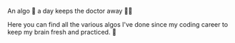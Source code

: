 An algo 🍎 a day keeps the doctor away 👨‍⚕️

Here you can find all the various algos I've done since my 
coding career to keep my brain fresh and practiced. 🚀